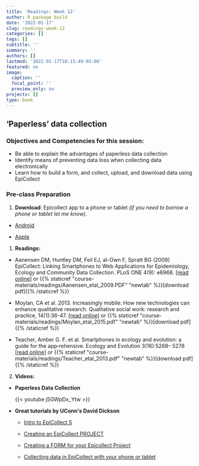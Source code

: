 ```yaml
---
title: 'Readings: Week 12'
author: R package build
date: '2022-01-17'
slug: readings-week-12
categories: []
tags: []
subtitle: ''
summary: ''
authors: []
lastmod: '2022-01-17T18:15:49-05:00'
featured: no
image:
  caption: ''
  focal_point: ''
  preview_only: no
projects: []
type: book
---
```



## ‘Paperless’ data collection
 
### Objectives and Competencies for this session:

* Be able to explain the advantages of paperless data collection
* Identify means of preventing data loss when collecting data electronically
* Learn how to build a form, and collect, upload, and download data using EpiCollect
 
  
### Pre-class Preparation

1. **Download**: Epicollect app to a phone or tablet _(if you need to borrow a phone or tablet let me know)._

* [Android](https://play.google.com/store/apps/details?id=uk.ac.imperial.epicollect.five&hl=en_US&gl=US)

* [Apple](https://apps.apple.com/us/app/epicollect5/id1183858199)

1. **Readings:** 

* Aanensen DM, Huntley DM, Feil EJ, al-Own F, Spratt BG (2009) EpiCollect: Linking Smartphones to Web Applications for Epidemiology, Ecology and Community Data Collection. PLoS ONE 4(9): e6968.  [[read online]](https://journals.plos.org/plosone/article?id=10.1371/journal.pone.0006968) or {{% staticref "course-materials/readings/Aanensen_etal_2009.PDF" "newtab" %}}[download pdf]{{% /staticref %}}

* Moylan, CA et al. 2013. Increasingly mobile: How new technologies can enhance qualitative research. Qualitative social work: research and practice, 14(1):36-47.  [[read online]](https://journals.sagepub.com/doi/10.1177/1473325013516988) or {{% staticref "course-materials/readings/Moylan_etal_2015.pdf" "newtab" %}}[download pdf]{{% /staticref %}}

* Teacher, Amber G. F. et al. Smartphones in ecology and evolution: a guide for the app‐rehensive. Ecology and Evolution 3(16):5268– 5278  [[read online]](https://onlinelibrary.wiley.com/doi/full/10.1002/ece3.888) or {{% staticref "course-materials/readings/Teacher_etal_2013.pdf" "newtab" %}}[download pdf]{{% /staticref %}}


2. **Videos:** 

* **Paperless Data Collection**  

  {{< youtube j5GWpDx_Ytw >}}  


* **Great tutorials by UConn's David Dickson**  


    * [Intro to EpiCollect 5](https://kaltura.uconn.edu/playlist/dedicated/1_14lpwsw0/1_fmj06huc)  
            
    * [Creating an EpiCollect PROJECT](https://kaltura.uconn.edu/media/Creating+an+Epicollect+5+Project/1_853ybdbf)  
        
    * [Creating a FORM for your Epicollect Project](https://kaltura.uconn.edu/media/Creating+a+Form+in+Epicollect+5/1_inr7wxq8)  
        
    * [Collecting data in EpiCollect with your phone or tablet](https://kaltura.uconn.edu/media/Collecting+Data+With+Epicollect+5/1_kgzfddtp)  
  